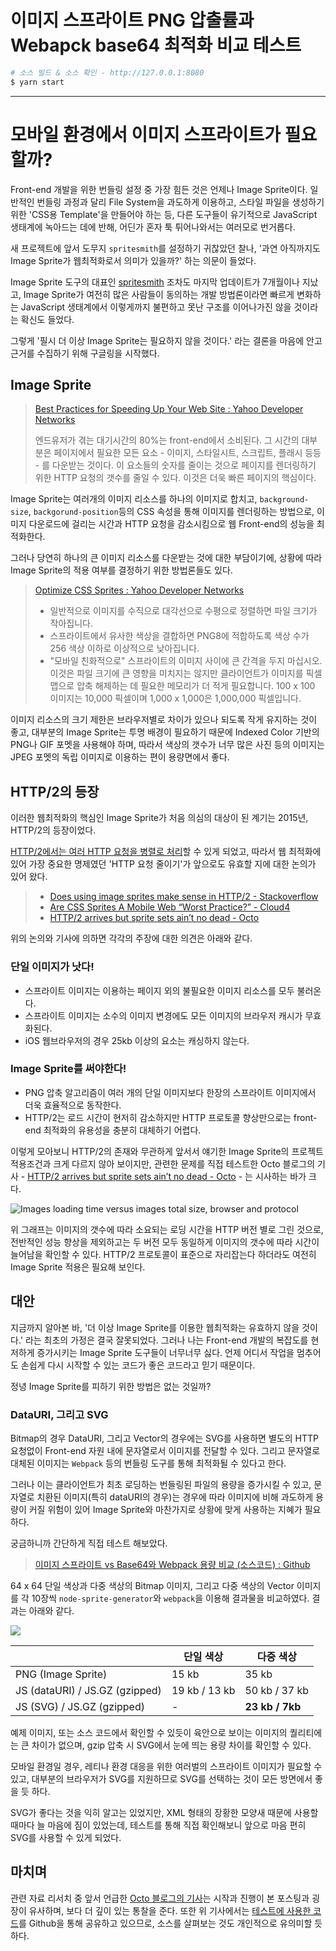 # 이미지 스프라이트 PNG 압출률과 Webapck base64 최적화 비교 테스트

```bash
# 소스 빌드 & 소스 확인 - http://127.0.0.1:8080
$ yarn start
```

---

# 모바일 환경에서 이미지 스프라이트가 필요할까?

Front-end 개발을 위한 번들링 설정 중 가장 힘든 것은 언제나 Image Sprite이다. 일반적인 번들링 과정과 달리 File System을 과도하게 이용하고, 스타일 파일을 생성하기 위한 'CSS용 Template'을 만들어야 하는 등, 다른 도구들이 유기적으로 JavaScript 생태계에 녹아드는 데에 반해, 어딘가 혼자 툭 튀어나와서는 여러모로 번거롭다.

새 프로젝트에 앞서 도무지 `spritesmith`를 설정하기 귀찮았던 찰나, '과연 아직까지도 Image Sprite가 웹최적화로서 의미가 있을까?' 하는 의문이 들었다.

Image Sprite 도구의 대표인 [spritesmith](https://www.npmjs.com/package/spritesmith) 조차도 마지막 업데이트가 7개월이나 지났고, Image Sprite가 여전히 많은 사람들이 동의하는 개발 방법론이라면 빠르게 변화하는 JavaScript 생태계에서 이렇게까지 불편하고 못난 구조를 이어나가진 않을 것이라는 확신도 들었다.

그렇게 '필시 더 이상 Image Sprite는 필요하지 않을 것이다.' 라는 결론을 마음에 안고 근거를 수집하기 위해 구글링을 시작했다.

## Image Sprite

> [Best Practices for Speeding Up Your Web Site : Yahoo Developer Networks](https://developer.yahoo.com/performance/rules.html#under25)
>
> 엔드유저가 겪는 대기시간의 80%는 front-end에서 소비된다. 그 시간의 대부분은 페이지에서 필요한 모든 요소 - 이미지, 스타일시트, 스크립트, 플래시 등등 - 를 다운받는 것이다. 이 요소들의 숫자를 줄이는 것으로 페이지를 렌더링하기 위한 HTTP 요청의 갯수를 줄일 수 있다. 이것은 더욱 빠른 페이지의 핵심이다.
	
Image Sprite는 여러개의 이미지 리소스를 하나의 이미지로 합치고, `background-size`, `backgorund-position`등의 CSS 속성을 통해 이미지를 렌더링하는 방법으로, 이미지 다운로드에 걸리는 시간과 HTTP 요청을 감소시킴으로 웹 Front-end의 성능을 최적화한다.

그러나 당연히 하나의 큰 이미지 리소스를 다운받는 것에 대한 부담이기에, 상황에 따라 Image Sprite의 적용 여부를 결정하기 위한 방법론들도 있다.

> [Optimize CSS Sprites : Yahoo Developer Networks](https://developer.yahoo.com/performance/rules.html#opt_sprites)
>
> - 일반적으로 이미지를 수직으로 대각선으로 수평으로 정렬하면 파일 크기가 작아집니다.
> - 스프라이트에서 유사한 색상을 결합하면 PNG8에 적합하도록 색상 수가 256 색상 이하로 이상적으로 낮아집니다.
> - "모바일 친화적으로" 스프라이트의 이미지 사이에 큰 간격을 두지 마십시오. 이것은 파일 크기에 큰 영향을 미치지는 않지만 클라이언트가 이미지를 픽셀 맵으로 압축 해제하는 데 필요한 메모리가 더 적게 필요합니다. 100 x 100 이미지는 10,000 픽셀이며 1,000 x 1,000은 1,000,000 픽셀입니다.

이미지 리소스의 크기 제한은 브라우저별로 차이가 있으나 되도록 작게 유지하는 것이 좋고, 대부분의 Image Sprite는 투명 배경이 필요하기 때문에 Indexed Color 기반의 PNG나 GIF 포멧을 사용해야 하며, 따라서 색상의 갯수가 너무 많은 사진 등의 이미지는 JPEG 포멧의 독립 이미지로 이용하는 편이 용량면에서 좋다.

## HTTP/2의 등장

이러한 웹최적화의 핵심인 Image Sprite가 처음 의심의 대상이 된 계기는 2015년, HTTP/2의 등장이었다. 

[HTTP/2에서는 여러 HTTP 요청을 병렬로 처리](https://developers.google.com/web/fundamentals/performance/http2/?hl=ko#_4)할 수 있게 되었고, 따라서 웹 최적화에 있어 가장 중요한 명제였던 'HTTP 요청 줄이기'가 앞으로도 유효할 지에 대한 논의가 있어 왔다.

> - [Does using image sprites make sense in HTTP/2 - Stackoverflow](https://stackoverflow.com/questions/32160790/does-using-image-sprites-make-sense-in-http-2)
> - [Are CSS Sprites A Mobile Web “Worst Practice?” - Cloud4](https://cloudfour.com/thinks/are-css-sprites-a-mobile-web-worst-practice/)
> - [HTTP/2 arrives but sprite sets ain’t no dead - Octo](https://blog.octo.com/en/http2-arrives-but-sprite-sets-aint-no-dead/)

위의 논의와 기사에 의하면 각각의 주장에 대한 의견은 아래와 같다.

### 단일 이미지가 낫다!

- 스프라이트 이미지는 이용하는 페이지 외의 불필요한 이미지 리소스를 모두 불러온다.
- 스프라이트 이미지는 소수의 이미지 변경에도 모든 이미지의 브라우저 캐시가 무효화된다.
- iOS 웹브라우저의 경우 25kb 이상의 요소는 캐싱하지 않는다.

### Image Sprite를 써야한다!

- PNG 압축 알고리즘이 여러 개의 단일 이미지보다 한장의 스프라이트 이미지에서 더욱 효율적으로 동작한다.
- HTTP/2는 로드 시간이 현저히 감소하지만 HTTP 프로토콜 향상만으로는 front-end 최적화의 유용성을 충분히 대체하기 어렵다.

이렇게 모아보니 HTTP/2의 존재와 무관하게 앞서서 얘기한 Image Sprite의 프로젝트 적용조건과 크게 다르지 않아 보이지만, 관련한 문제를 직접 테스트한 Octo 블로그의 기사 - [HTTP/2 arrives but sprite sets ain’t no dead - Octo](https://blog.octo.com/en/http2-arrives-but-sprite-sets-aint-no-dead/) - 는 시사하는 바가 크다.

![Images loading time versus images total size, browser and protocol](https://blog.octo.com/wp-content/uploads/2015/12/sprites-graph4.png)

위 그래프는 이미지의 갯수에 따라 소요되는 로딩 시간을 HTTP 버전 별로 그린 것으로, 전반적인 성능 향상을 제외하고는 두 버전 모두 동일하게 이미지의 갯수에 따라 시간이 늘어남을 확인할 수 있다. HTTP/2 프로토콜이 표준으로 자리잡는다 하더라도 여전히 Image Sprite 적용은 필요해 보인다.

## 대안

지금까지 알아본 바, '더 이상 Image Sprite를 이용한 웹최적화는 유효하지 않을 것이다.' 라는 최초의 가정은 결국 잘못되었다. 그러나 나는 Front-end 개발의 복잡도를 현저하게 증가시키는 Image Sprite 도구들이 너무너무 싫다. 언제 어디서 작업을 멈추어도 손쉽게 다시 시작할 수 있는 코드가 좋은 코드라고 믿기 때문이다.

정녕 Image Sprite를 피하기 위한 방법은 없는 것일까?

### DataURI, 그리고 SVG

Bitmap의 경우 DataURI, 그리고 Vector의 경우에는 SVG를 사용하면 별도의 HTTP 요청없이 Front-end 자원 내에 문자열로서 이미지를 전달할 수 있다. 그리고 문자열로 대체된 이미지는 `Webpack` 등의 번들링 도구를 통해 최적화될 수 있다고 한다.

그러나 이는 클라이언트가 최초 로딩하는 번들링된 파일의 용량을 증가시킬 수 있고, 문자열로 치환된 이미지(특히 dataURI의 경우)는 경우에 따라 이미지에 비해 과도하게 용량이 커질 위험이 있어 Image Sprite와 마찬가지로 상황에 맞게 사용하는 지혜가 필요하다.

궁금하니까 간단하게 직접 테스트 해보았다.

> [이미지 스프라이트 vs Base64와 Webpack 용량 비교 (소스코드) : Github](https://github.com/reumia/image-sprite-vs-webpack-string)

64 x 64 단일 색상과 다중 색상의 Bitmap 이미지, 그리고 다중 색상의 Vector 이미지를 각 10장씩 `node-sprite-generator`와 `webpack`을 이용해 결과물을 비교하였다. 결과는 아래와 같다.

![](https://reumia.github.io/image-sprite-vs-webpack-string/example.png)

|                                | 단일 색상     | 다중 색상       |
|--------------------------------|---------------|-----------------|
| PNG (Image Sprite)             | 15 kb         | 35 kb          |
| JS (dataURI) / JS.GZ (gzipped) | 19 kb / 13 kb | 50 kb / 37 kb |
| JS (SVG) / JS.GZ (gzipped)     | -             | __23 kb / 7kb__ |

예제 이미지, 또는 소스 코드에서 확인할 수 있듯이 육안으로 보이는 이미지의 퀄리티에는 큰 차이가 없으며, gzip 압축 시 SVG에서 눈에 띄는 용량 차이를 확인할 수 있다.

모바일 환경일 경우, 레티나 환경 대응을 위한 여러벌의 스프라이트 이미지가 필요할 수 있고, 대부분의 브라우저가 SVG를 지원하므로 SVG를 선택하는 것이 모든 방면에서 좋을 듯 하다.

SVG가 좋다는 것을 익히 알고는 있었지만, XML 형태의 장황한 모양새 때문에 사용할 때마다 늘 마음에 짐이 있었는데, 테스트를 통해 직접 확인해보니 앞으로 마음 편히 SVG를 사용할 수 있게 되었다.

## 마치며

관련 자료 리서치 중 앞서 언급한 [Octo 블로그의 기사](https://blog.octo.com/en/http2-arrives-but-sprite-sets-aint-no-dead/)는 시작과 진행이 본 포스팅과 굉장이 유사하며, 보다 더 깊이 있는 통찰을 준다. 또한 위 기사에서는 [테스트에 사용한 코드](https://github.com/benoit74/http2-sprites/)를 Github을 통해 공유하고 있으므로, 소스를 살펴보는 것도 개인적으로 유의미할 듯 하다.